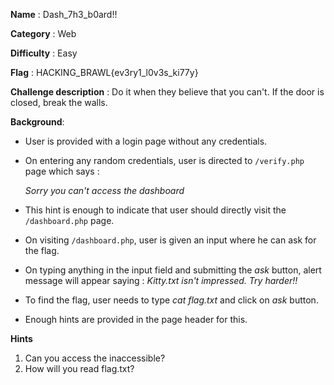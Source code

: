 **Name** : Dash_7h3_b0ard!!

**Category** : Web

**Difficulty** : Easy

**Flag** : HACKING_BRAWL{ev3ry1_l0v3s_ki77y}

**Challenge description** : 
Do it when they believe that you can't. If the door is closed, break the walls. 


**Background**: 

+ User is provided with a login page without any credentials.
+ On entering any random credentials, user is directed to `/verify.php` page which says : 

    *Sorry you can't access the dashboard*
+ This hint is enough to indicate that user should directly visit the `/dashboard.php` page.
+ On visiting `/dashboard.php`, user is given an input where he can ask for the flag.
+ On typing anything in the input field and submitting the *ask* button, alert message will appear saying : *Kitty.txt isn't impressed. Try harder!!*
+ To find the flag, user needs to type *cat flag.txt* and click on *ask* button.
+ Enough hints are provided in the page header for this.

**Hints**
1. Can you access the inaccessible?
2. How will you read flag.txt?
